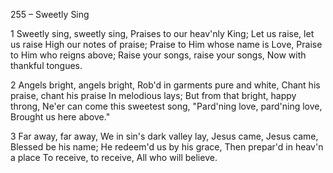 255 – Sweetly Sing


1
Sweetly sing, sweetly sing,
Praises to our heav'nly King;
Let us raise, let us raise
High our notes of praise;
Praise to Him whose name is Love,
Praise to Him who reigns above;
Raise your songs, raise your songs,
Now with thankful tongues.

2
Angels bright, angels bright,
Rob'd in garments pure and white,
Chant his praise, chant his praise
In melodious lays;
But from that bright, happy throng,
Ne'er can come this sweetest song,
"Pard'ning love, pard'ning love,
Brought us here above."

3
Far away, far away,
We in sin's dark valley lay,
Jesus came, Jesus came,
Blessed be his name;
He redeem'd us by his grace,
Then prepar'd in heav'n a place
To receive, to receive,
All who will believe.
